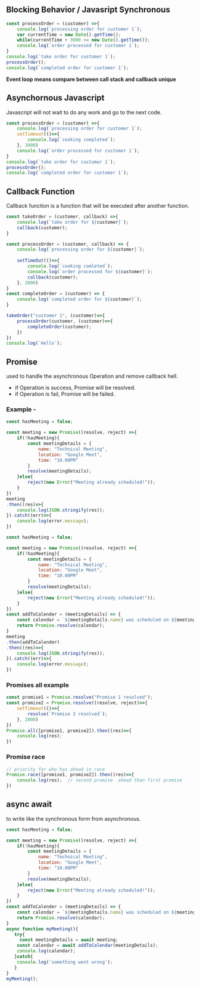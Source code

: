 ## Blocking Behavior / Javasript Synchronous
```javascript
const processOrder = (customer) =>{
    console.log(`processing order for customer 1`);
    var currentTime = new Date().getTime();
    while(currentTime + 3000 >= new Date().getTime());
    console.log(`order processed for customer 1`);
}
console.log(`take order for customer 1`);
processOrder();
console.log(`completed order for customer 1`);
```
__Event loop means compare between call stack and callback unique__
## Asynchornous Javascript
Javascript will not wait to do any work and go to the next code.
```javascript
const processOrder = (customer) =>{
    console.log(`processing order for customer 1`);
    setTimeout(()=>{
        console.log(`cooking completed`);
    }, 3000)
    console.log(`order processed for customer 1`);
}
console.log(`take order for customer 1`);
processOrder();
console.log(`completed order for customer 1`);
```
## Callback Function
Callback function is a function that will be executed after another function.
```javascript
const takeOrder = (customer, callback) =>{
    console.log(`take order for ${customer}`);
    callback(customer);
}

const processOrder = (customer, callback) => {
    console.log(`processing order for ${customer}`);
    
    setTimeOut(()=>{
        console.log(`cooking comleted`);
        console.log(`order processed for ${customer}`);
        callback(customer);
    }, 3000)
}
const completeOrder = (customer) => {
    console.log(`completed order for ${customer}`);
}

takeOrder("customer 1", (customer)=>{
    processOrder(customer, (customer)=>{
        completeOrder(customer);
    })
})
console.log(`Hello`);


```
## Promise
used to handle the asynchronous Operation and remove callback hell.
- if Operation is success, Promise will be resolved.
- if Operation is fail, Promise will be failed.

### Example - 
```javascript
const hasMeeting = false;

const meeting = new Promise((resolve, reject) =>{
    if(!hasMeeting){
        const meetingDetails = {
            name: "Technical Meeting",
            location: "Google Meet",
            time: "10.00PM"
        }
        resolve(meetingDetails);
    }else{
        reject(new Error("Meeting already scheduled!"));
    }
})
meeting
.then((res)=>{
    console.log(JSON.stringify(res));
}).catch((err)=>{
    console.log(error.message);
})

```

```javascript
const hasMeeting = false;

const meeting = new Promise((resolve, reject) =>{
    if(!hasMeeting){
        const meetingDetails = {
            name: "Technical Meeting",
            location: "Google Meet",
            time: "10.00PM"
        }
        resolve(meetingDetails);
    }else{
        reject(new Error("Meeting already scheduled!"));
    }
})
const addToCalender = (meetingDetails) => {
    const calendar = `${meetingDetails.name} was scheduled on ${meetingDetails.location} at ${meetingDetails.time}`;
    return Promise.resolve(calendar);
}
meeting
.then(addToCalender)
.then((res)=>{
    console.log(JSON.stringify(res));
}).catch((err)=>{
    console.log(error.message);
})

```

### Promises all example
```javascript
const promise1 = Promise.resolve("Promise 1 resolved");
const promise2 = Promise.resolve((resolve, reject)=>{
    setTimeout(()=>{
        resolve(`Promise 2 resolved`);
    }, 2000)
})
Promise.all([promise1, promise2]).then((res)=>{
    console.log(res);
})
```

### Promise race

```javascript
// priority for who has ahead in race
Promise.race([promise1, promise2]).then((res)=>{
    console.log(res);  // second promise  ahead than first promise
})
```

## async await
to write like the synchronous form from asynchronous.
```javascript
const hasMeeting = false;

const meeting = new Promise((resolve, reject) =>{
    if(!hasMeeting){
        const meetingDetails = {
            name: "Technical Meeting",
            location: "Google Meet",
            time: "10.00PM"
        }
        resolve(meetingDetails);
    }else{
        reject(new Error("Meeting already scheduled!"));
    }
})
const addToCalender = (meetingDetails) => {
    const calendar = `${meetingDetails.name} was scheduled on ${meetingDetails.location} at ${meetingDetails.time}`;
    return Promise.resolve(calendar);
}
async function myMeeting(){
   try{
     const meetingDetails = await meeting;
    const calendar = await addToCalendar(meetingDetails);
    console.log(calendar);
   }catch{
    console.log('something went wrong');
   }
}
myMeeting();


```

